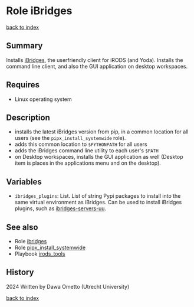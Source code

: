 # Role iBridges
[back to index](../index.md#Roles)

## Summary
Installs [iBridges](https://github.com/UtrechtUniversity/iBridges), the userfriendly client for iRODS (and Yoda). Installs the command line client, and also the GUI application on desktop workspaces.

## Requires

- Linux operating system

## Description

* installs the latest iBridges version from pip, in a common location for all users (see the `pipx_install_systemwide` role).
* adds this common location to `$PYTHONPATH` for all users
* adds the iBridges command line utility to each user's `$PATH`
* on Desktop workspaces, installs the GUI application as well (Desktop item is places in the applications menu and on the desktop).

## Variables

- `ibridges_plugins`: List. List of string Pypi packages to install into the same virtual environment as iBridges. Can be used to install iBridges plugins, such as [ibridges-servers-uu](https://github.com/iBridges-for-iRODS/ibridges-servers-uu).


## See also
- Role [ibridges](../roles/ibridges.md)
- Role [pipx_install_systemwide](../roles/pipx_install_systemwide.md)
- Playbook [irods_tools](../playbooks/irods_tools.md)


## History
2024 Written by Dawa Ometto (Utrecht University)

[back to index](../index.md#Playbooks)
